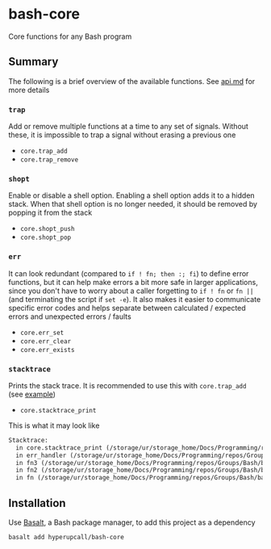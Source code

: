 # bash-core

Core functions for any Bash program

## Summary

The following is a brief overview of the available functions. See [api.md](./docs/api.md) for more details

### `trap`

Add or remove multiple functions at a time to any set of signals. Without these, it is impossible to trap a signal without erasing a previous one

- `core.trap_add`
- `core.trap_remove`

### `shopt`

Enable or disable a shell option. Enabling a shell option adds it to a hidden stack. When that shell option is no longer needed, it should be removed by popping it from the stack

- `core.shopt_push`
- `core.shopt_pop`

### `err`

It can look redundant (compared to `if ! fn; then :; fi`) to define error functions, but it can help make errors a bit more safe in larger applications, since you don't have to worry about a caller forgetting to `if ! fn` or `fn ||` (and terminating the script if `set -e`). It also makes it easier to communicate specific error codes and helps separate between calculated / expected errors and unexpected errors / faults

- `core.err_set`
- `core.err_clear`
- `core.err_exists`

### `stacktrace`

Prints the stack trace. It is recommended to use this with `core.trap_add` (see [example](./docs/api.md#corestacktraceprint))

- `core.stacktrace_print`

This is what it may look like

```txt
Stacktrace:
  in core.stacktrace_print (/storage/ur/storage_home/Docs/Programming/repos/Groups/Bash/bash-core/.hidden/test.sh:0)
  in err_handler (/storage/ur/storage_home/Docs/Programming/repos/Groups/Bash/bash-core/.hidden/test.sh:36)
  in fn3 (/storage/ur/storage_home/Docs/Programming/repos/Groups/Bash/bash-core/.hidden/test.sh:48)
  in fn2 (/storage/ur/storage_home/Docs/Programming/repos/Groups/Bash/bash-core/.hidden/test.sh:53)
  in fn (/storage/ur/storage_home/Docs/Programming/repos/Groups/Bash/bash-core/.hidden/test.sh:57)
```

## Installation

Use [Basalt](https://github.com/hyperupcall/basalt), a Bash package manager, to add this project as a dependency

```sh
basalt add hyperupcall/bash-core
```
